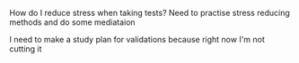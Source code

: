 How do I reduce stress when taking tests?
	Need to practise stress reducing methods and do some mediataion

I need to make a study plan for validations because right now I'm not cutting it